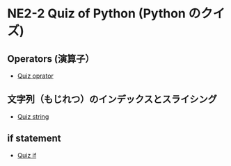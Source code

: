 # NE2-2 Quiz of Python (Python のクイズ)

## Operators (演算子）

- [Quiz oprator](https://forms.office.com/Pages/ResponsePage.aspx?id=IznFG0aMWkSwGiWWqSyf3Y7pjgeKEGRKgzR626wJl2BUM1FIM1pQVlo0OVBPUE81SUhZSExJNkxPWS4u)

## 文字列（もじれつ）のインデックスとスライシング

- [Quiz string](https://forms.office.com/Pages/ResponsePage.aspx?id=IznFG0aMWkSwGiWWqSyf3Y7pjgeKEGRKgzR626wJl2BUM0MzUTZMUklDU1dYSlNNWjFFVjBKMzc5OC4u)

## if statement

- [Quiz if](https://forms.office.com/Pages/ResponsePage.aspx?id=IznFG0aMWkSwGiWWqSyf3Y7pjgeKEGRKgzR626wJl2BUMkdGUU1GU1JVOTdES0NRRkNUOVNCWlo5NS4u)
